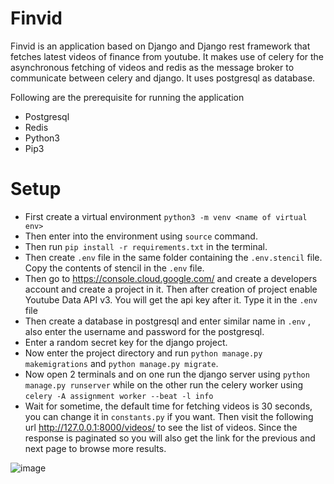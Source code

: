 # Finvid
Finvid is an application based on Django and Django rest framework that fetches latest videos of finance from youtube. It makes use of celery for the asynchronous fetching of videos and redis as the message broker to communicate between celery and django. It uses postgresql as database.   

Following are the prerequisite for running the application
- Postgresql
- Redis
- Python3
- Pip3

# Setup
- First create a virtual environment `python3 -m venv <name of virtual env>`
- Then enter into the environment using `source` command.
- Then run  `pip install -r requirements.txt` in the terminal.
- Then create `.env` file in the same folder containing the `.env.stencil` file. Copy the contents of stencil in the  `.env` file.
- Then go to https://console.cloud.google.com/ and create a developers account and create a project in it. Then after creation of project enable Youtube Data API v3.  You will get the api key after it. Type it in the `.env` file
- Then create a database in postgresql and enter similar name in `.env` , also enter the username and password for the postgresql.
- Enter a random secret key for the django project. 
- Now enter the project directory and run `python manage.py makemigrations`  and  `python manage.py migrate`.
- Now open 2 terminals and on one run the django server using `python manage.py runserver` while on the other run the celery worker using `celery -A assignment worker --beat -l info`
- Wait for sometime, the default time for fetching videos is 30 seconds, you can change it in `constants.py` if you want. Then visit the following url http://127.0.0.1:8000/videos/ to see the list of videos. Since the response is paginated so you will also get the link for the previous and next page to browse more results.


![image](https://user-images.githubusercontent.com/58258464/210419857-f0b8af30-a5b3-4fb8-9471-a4ebd113e1ae.png)
